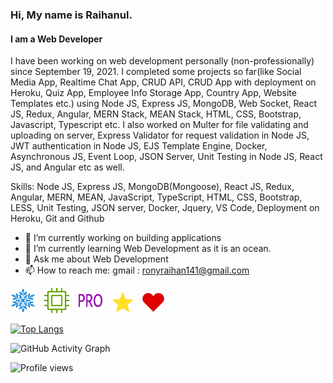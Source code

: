 ### Hi, My name is Raihanul.
#### I am a Web Developer
I have been working on web development personally (non-professionally) since September 19, 2021. I completed some projects so far(like Social Media App, Realtime Chat App, CRUD API, CRUD App with deployment on Heroku, Quiz App, Employee Info Storage App, Country App, Website Templates etc.) using Node JS, Express JS, MongoDB, Web Socket, React JS, Redux, Angular, MERN Stack, MEAN Stack, HTML, CSS, Bootstrap, Javascript, Typescript etc. I also worked on Multer for file validating and uploading on server, Express Validator for request validation in Node JS, JWT authentication in Node JS, EJS Template Engine, Docker, Asynchronous JS, Event Loop, JSON Server, Unit Testing in Node JS, React JS, and Angular etc as well.


Skills: Node JS, Express JS, MongoDB(Mongoose), React JS, Redux, Angular, MERN, MEAN, JavaScript, TypeScript, HTML, CSS, Bootstrap, LESS, Unit Testing, JSON server, Docker, Jquery, VS Code, Deployment on Heroku, Git and Github 

- 🔭 I’m currently working on building applications 
- 🌱 I’m currently learning Web Development as it is an ocean. 
- 💬 Ask me about Web Development 
- 📫 How to reach me: gmail : ronyraihan141@gmail.com 

<a href='https://archiveprogram.github.com/'><img src='https://raw.githubusercontent.com/acervenky/animated-github-badges/master/assets/acbadge.gif' width='40' height='40'></a> <a href='https://docs.github.com/en/developers'><img src='https://raw.githubusercontent.com/acervenky/animated-github-badges/master/assets/devbadge.gif' width='40' height='40'></a> <a href='https://github.com/pricing'><img src='https://raw.githubusercontent.com/acervenky/animated-github-badges/master/assets/pro.gif' width='40' height='40'></a> <a href='https://stars.github.com/'><img src='https://raw.githubusercontent.com/acervenky/animated-github-badges/master/assets/starbadge.gif' width='35' height='35'></a> <a href='https://docs.github.com/en/github/supporting-the-open-source-community-with-github-sponsors'><img src='https://raw.githubusercontent.com/acervenky/animated-github-badges/master/assets/sponsorbadge.gif' width='35' height='35'></a> 

[![Top Langs](https://github-readme-stats.vercel.app/api/top-langs/?username=RRaihan123)](https://github.com/anuraghazra/github-readme-stats)

![GitHub Activity Graph](https://activity-graph.herokuapp.com/graph?username=RRaihan123)  

![Profile views](https://gpvc.arturio.dev/RRaihan123)  
